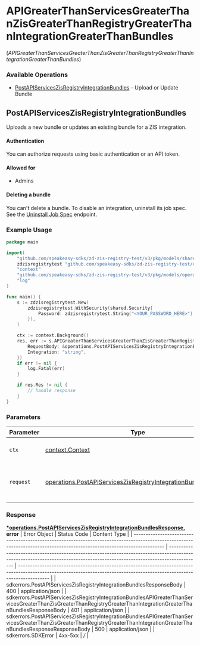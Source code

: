 # APIGreaterThanServicesGreaterThanZisGreaterThanRegistryGreaterThanIntegrationGreaterThanBundles
(*APIGreaterThanServicesGreaterThanZisGreaterThanRegistryGreaterThanIntegrationGreaterThanBundles*)

### Available Operations

* [PostAPIServicesZisRegistryIntegrationBundles](#postapiserviceszisregistryintegrationbundles) - Upload or Update Bundle

## PostAPIServicesZisRegistryIntegrationBundles

Uploads a new bundle or updates an existing bundle for a ZIS integration.

#### Authentication

You can authorize requests using basic authentication or an API token.

#### Allowed for

* Admins

#### Deleting a bundle

You can't delete a bundle. To disable an integration, uninstall its
job spec. See the [Uninstall
Job Spec](/api-reference/integration-services/registry/jobspecs/#uninstall-job-spec)
endpoint.

### Example Usage

```go
package main

import(
	"github.com/speakeasy-sdks/zd-zis-registry-test/v3/pkg/models/shared"
	zdzisregistrytest "github.com/speakeasy-sdks/zd-zis-registry-test/v3"
	"context"
	"github.com/speakeasy-sdks/zd-zis-registry-test/v3/pkg/models/operations"
	"log"
)

func main() {
    s := zdzisregistrytest.New(
        zdzisregistrytest.WithSecurity(shared.Security{
            Password: zdzisregistrytest.String("<YOUR_PASSWORD_HERE>"),
        }),
    )

    ctx := context.Background()
    res, err := s.APIGreaterThanServicesGreaterThanZisGreaterThanRegistryGreaterThanIntegrationGreaterThanBundles.PostAPIServicesZisRegistryIntegrationBundles(ctx, operations.PostAPIServicesZisRegistryIntegrationBundlesRequest{
        RequestBody: &operations.PostAPIServicesZisRegistryIntegrationBundlesRequestBody{},
        Integration: "string",
    })
    if err != nil {
        log.Fatal(err)
    }

    if res.Res != nil {
        // handle response
    }
}
```

### Parameters

| Parameter                                                                                                                                            | Type                                                                                                                                                 | Required                                                                                                                                             | Description                                                                                                                                          |
| ---------------------------------------------------------------------------------------------------------------------------------------------------- | ---------------------------------------------------------------------------------------------------------------------------------------------------- | ---------------------------------------------------------------------------------------------------------------------------------------------------- | ---------------------------------------------------------------------------------------------------------------------------------------------------- |
| `ctx`                                                                                                                                                | [context.Context](https://pkg.go.dev/context#Context)                                                                                                | :heavy_check_mark:                                                                                                                                   | The context to use for the request.                                                                                                                  |
| `request`                                                                                                                                            | [operations.PostAPIServicesZisRegistryIntegrationBundlesRequest](../../pkg/models/operations/postapiserviceszisregistryintegrationbundlesrequest.md) | :heavy_check_mark:                                                                                                                                   | The request object to use for the request.                                                                                                           |


### Response

**[*operations.PostAPIServicesZisRegistryIntegrationBundlesResponse](../../pkg/models/operations/postapiserviceszisregistryintegrationbundlesresponse.md), error**
| Error Object                                                                                                                                                              | Status Code                                                                                                                                                               | Content Type                                                                                                                                                              |
| ------------------------------------------------------------------------------------------------------------------------------------------------------------------------- | ------------------------------------------------------------------------------------------------------------------------------------------------------------------------- | ------------------------------------------------------------------------------------------------------------------------------------------------------------------------- |
| sdkerrors.PostAPIServicesZisRegistryIntegrationBundlesResponseBody                                                                                                        | 400                                                                                                                                                                       | application/json                                                                                                                                                          |
| sdkerrors.PostAPIServicesZisRegistryIntegrationBundlesAPIGreaterThanServicesGreaterThanZisGreaterThanRegistryGreaterThanIntegrationGreaterThanBundlesResponseBody         | 401                                                                                                                                                                       | application/json                                                                                                                                                          |
| sdkerrors.PostAPIServicesZisRegistryIntegrationBundlesAPIGreaterThanServicesGreaterThanZisGreaterThanRegistryGreaterThanIntegrationGreaterThanBundlesResponseResponseBody | 500                                                                                                                                                                       | application/json                                                                                                                                                          |
| sdkerrors.SDKError                                                                                                                                                        | 4xx-5xx                                                                                                                                                                   | */*                                                                                                                                                                       |

